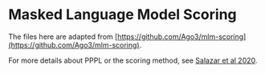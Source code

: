 # Masked Language Model Scoring

The files here are adapted from [https://github.com/Ago3/mlm-scoring](https://github.com/Ago3/mlm-scoring).

For more details about PPPL or the scoring method, see [Salazar et al 2020](https://arxiv.org/abs/1910.14659).
